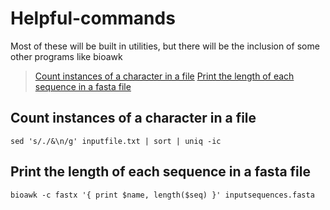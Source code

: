 # Helpful-commands
Most of these will be built in utilities, but there will be the inclusion of some other programs like bioawk


>[Count instances of a character in a file](#count-instances-of-a-character-in-a-file)
>[Print the length of each sequence in a fasta file](print-the-length-of-each-sequence-in-a-fasta-file)

## Count instances of a character in a file
```
sed 's/./&\n/g' inputfile.txt | sort | uniq -ic
```

## Print the length of each sequence in a fasta file
```
bioawk -c fastx '{ print $name, length($seq) }' inputsequences.fasta
```
